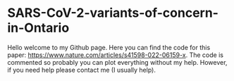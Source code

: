 # SARS-CoV-2-variants-of-concern-in-Ontario
Hello welcome to my Github page. Here you can find the code for this paper: https://www.nature.com/articles/s41598-022-06159-x. The code is commented so probably you can 
plot everything without my help. However, if you need help please contact me (I usually help).
